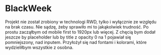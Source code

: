 # BlackWeek
Projekt nie został zrobiony w technologi RWD, tylko i wyłącznie ze względu na brak czasu.
Nie sądzę, żeby sprawiło mi to jakąkolwiek trudność. Po prostu zacząłbym od mobile first to 1920px lub więcej. Z chęcią bym dodał jeszcze by placeholder lub by title z opacity 0 na 1 pojawiał się pomniejszony, nad inputem. Przyłożył się nad fontami i kolorami, które wydzieliłbym wszystkie z osobna.
